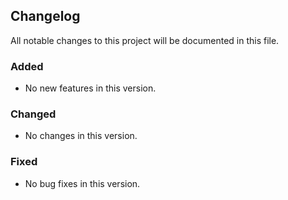 ## Changelog
All notable changes to this project will be documented in this file.
### Added
- No new features in this version.
### Changed
- No changes in this version.
### Fixed
- No bug fixes in this version.